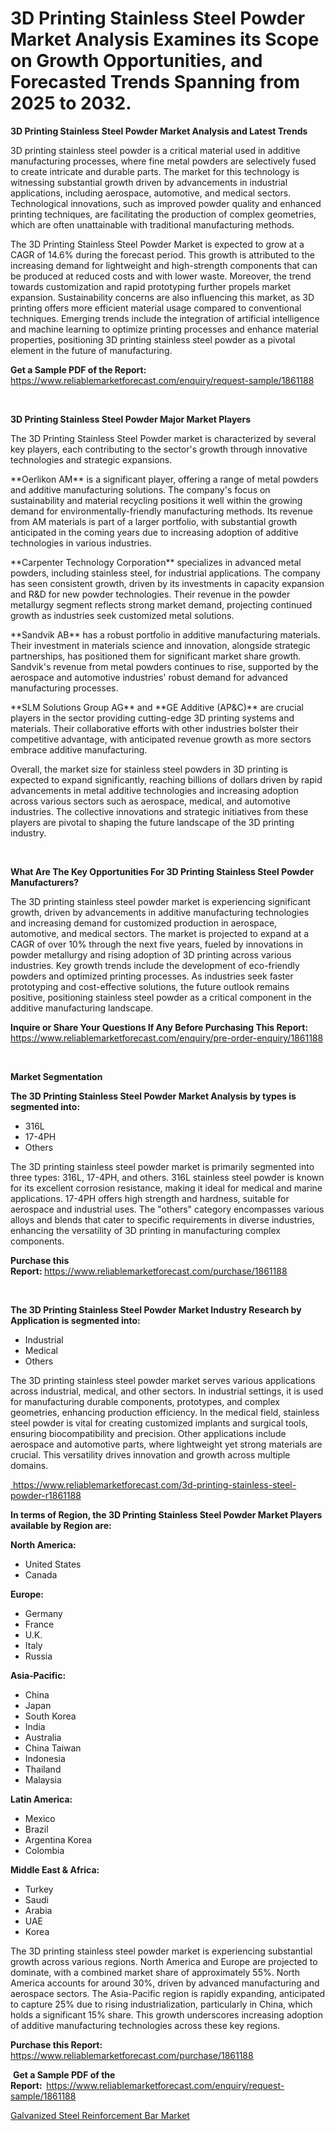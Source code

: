 <p><h1>3D Printing Stainless Steel Powder Market Analysis Examines its Scope on Growth Opportunities, and Forecasted Trends Spanning from 2025 to 2032.</h1></p><p><strong>3D Printing Stainless Steel Powder Market Analysis and Latest Trends</strong></p>
<p><p>3D printing stainless steel powder is a critical material used in additive manufacturing processes, where fine metal powders are selectively fused to create intricate and durable parts. The market for this technology is witnessing substantial growth driven by advancements in industrial applications, including aerospace, automotive, and medical sectors. Technological innovations, such as improved powder quality and enhanced printing techniques, are facilitating the production of complex geometries, which are often unattainable with traditional manufacturing methods.</p><p>The 3D Printing Stainless Steel Powder Market is expected to grow at a CAGR of 14.6% during the forecast period. This growth is attributed to the increasing demand for lightweight and high-strength components that can be produced at reduced costs and with lower waste. Moreover, the trend towards customization and rapid prototyping further propels market expansion. Sustainability concerns are also influencing this market, as 3D printing offers more efficient material usage compared to conventional techniques. Emerging trends include the integration of artificial intelligence and machine learning to optimize printing processes and enhance material properties, positioning 3D printing stainless steel powder as a pivotal element in the future of manufacturing.</p></p>
<p><strong>Get a Sample PDF of the Report:&nbsp;</strong> <a href="https://www.reliablemarketforecast.com/enquiry/request-sample/1861188?utm_campaign=1885&utm_medium=2&utm_source=Github&utm_content=ia&utm_term=03022025&utm_id=3d-printing-stainless-steel-powder">https://www.reliablemarketforecast.com/enquiry/request-sample/1861188</a></p>
<p>&nbsp;</p>
<p><strong>3D Printing Stainless Steel Powder Major Market Players</strong></p>
<p><p>The 3D Printing Stainless Steel Powder market is characterized by several key players, each contributing to the sector's growth through innovative technologies and strategic expansions.</p><p>**Oerlikon AM** is a significant player, offering a range of metal powders and additive manufacturing solutions. The company's focus on sustainability and material recycling positions it well within the growing demand for environmentally-friendly manufacturing methods. Its revenue from AM materials is part of a larger portfolio, with substantial growth anticipated in the coming years due to increasing adoption of additive technologies in various industries.</p><p>**Carpenter Technology Corporation** specializes in advanced metal powders, including stainless steel, for industrial applications. The company has seen consistent growth, driven by its investments in capacity expansion and R&D for new powder technologies. Their revenue in the powder metallurgy segment reflects strong market demand, projecting continued growth as industries seek customized metal solutions.</p><p>**Sandvik AB** has a robust portfolio in additive manufacturing materials. Their investment in materials science and innovation, alongside strategic partnerships, has positioned them for significant market share growth. Sandvik's revenue from metal powders continues to rise, supported by the aerospace and automotive industries' robust demand for advanced manufacturing processes.</p><p>**SLM Solutions Group AG** and **GE Additive (AP&C)** are crucial players in the sector providing cutting-edge 3D printing systems and materials. Their collaborative efforts with other industries bolster their competitive advantage, with anticipated revenue growth as more sectors embrace additive manufacturing.</p><p>Overall, the market size for stainless steel powders in 3D printing is expected to expand significantly, reaching billions of dollars driven by rapid advancements in metal additive technologies and increasing adoption across various sectors such as aerospace, medical, and automotive industries. The collective innovations and strategic initiatives from these players are pivotal to shaping the future landscape of the 3D printing industry.</p></p>
<p>&nbsp;</p>
<p><strong>What Are The Key Opportunities For 3D Printing Stainless Steel Powder Manufacturers?</strong></p>
<p><p>The 3D printing stainless steel powder market is experiencing significant growth, driven by advancements in additive manufacturing technologies and increasing demand for customized production in aerospace, automotive, and medical sectors. The market is projected to expand at a CAGR of over 10% through the next five years, fueled by innovations in powder metallurgy and rising adoption of 3D printing across various industries. Key growth trends include the development of eco-friendly powders and optimized printing processes. As industries seek faster prototyping and cost-effective solutions, the future outlook remains positive, positioning stainless steel powder as a critical component in the additive manufacturing landscape.</p></p>
<p><strong>Inquire or Share Your Questions If Any Before Purchasing This Report:</strong> <a href="https://www.reliablemarketforecast.com/enquiry/pre-order-enquiry/1861188?utm_campaign=1885&utm_medium=2&utm_source=Github&utm_content=ia&utm_term=03022025&utm_id=3d-printing-stainless-steel-powder">https://www.reliablemarketforecast.com/enquiry/pre-order-enquiry/1861188</a></p>
<p>&nbsp;</p>
<p><strong>Market Segmentation</strong></p>
<p><strong>The 3D Printing Stainless Steel Powder Market Analysis by types is segmented into:</strong></p>
<p><ul><li>316L</li><li>17-4PH</li><li>Others</li></ul></p>
<p><p>The 3D printing stainless steel powder market is primarily segmented into three types: 316L, 17-4PH, and others. 316L stainless steel powder is known for its excellent corrosion resistance, making it ideal for medical and marine applications. 17-4PH offers high strength and hardness, suitable for aerospace and industrial uses. The "others" category encompasses various alloys and blends that cater to specific requirements in diverse industries, enhancing the versatility of 3D printing in manufacturing complex components.</p></p>
<p><strong>Purchase this Report:&nbsp;</strong><a href="https://www.reliablemarketforecast.com/purchase/1861188?utm_campaign=1885&utm_medium=2&utm_source=Github&utm_content=ia&utm_term=03022025&utm_id=3d-printing-stainless-steel-powder">https://www.reliablemarketforecast.com/purchase/1861188</a></p>
<p>&nbsp;</p>
<p><strong>The 3D Printing Stainless Steel Powder Market Industry Research by Application is segmented into:</strong></p>
<p><ul><li>Industrial</li><li>Medical</li><li>Others</li></ul></p>
<p><p>The 3D printing stainless steel powder market serves various applications across industrial, medical, and other sectors. In industrial settings, it is used for manufacturing durable components, prototypes, and complex geometries, enhancing production efficiency. In the medical field, stainless steel powder is vital for creating customized implants and surgical tools, ensuring biocompatibility and precision. Other applications include aerospace and automotive parts, where lightweight yet strong materials are crucial. This versatility drives innovation and growth across multiple domains.</p></p>
<p><a href="https://www.reliablemarketforecast.com/3d-printing-stainless-steel-powder-r1861188?utm_campaign=1885&utm_medium=2&utm_source=Github&utm_content=ia&utm_term=03022025&utm_id=3d-printing-stainless-steel-powder">&nbsp;https://www.reliablemarketforecast.com/3d-printing-stainless-steel-powder-r1861188</a></p>
<p><strong>In terms of Region, the 3D Printing Stainless Steel Powder Market Players available by Region are:</strong></p>
<p>
    <p> <strong> North America: </strong>
        <ul>
            <li>United States</li>
            <li>Canada</li>
        </ul>
        </p> 
    <p> <strong> Europe: </strong>
        <ul>
            <li>Germany</li>
            <li>France</li>
            <li>U.K.</li>
            <li>Italy</li>
            <li>Russia</li>
        </ul>
        </p> 
    <p> <strong> Asia-Pacific: </strong>
        <ul>
            <li>China</li>
            <li>Japan</li>
            <li>South Korea</li>
            <li>India</li>
            <li>Australia</li>
            <li>China Taiwan</li>
            <li>Indonesia</li>
            <li>Thailand</li>
            <li>Malaysia</li>
        </ul>
        </p> 
    <p> <strong> Latin America: </strong>
        <ul>
            <li>Mexico</li>
            <li>Brazil</li>
            <li>Argentina Korea</li>
            <li>Colombia</li>
        </ul>
        </p> 
    <p> <strong> Middle East & Africa: </strong>
        <ul>
            <li>Turkey</li>
            <li>Saudi</li>
            <li>Arabia</li>
            <li>UAE</li>
            <li>Korea</li>
        </ul>
    </p>
    </p>
<p><p>The 3D printing stainless steel powder market is experiencing substantial growth across various regions. North America and Europe are projected to dominate, with a combined market share of approximately 55%. North America accounts for around 30%, driven by advanced manufacturing and aerospace sectors. The Asia-Pacific region is rapidly expanding, anticipated to capture 25% due to rising industrialization, particularly in China, which holds a significant 15% share. This growth underscores increasing adoption of additive manufacturing technologies across these key regions.</p></p>
<p><strong>Purchase this Report: </strong><a href="https://www.reliablemarketforecast.com/purchase/1861188?utm_campaign=1885&utm_medium=2&utm_source=Github&utm_content=ia&utm_term=03022025&utm_id=3d-printing-stainless-steel-powder">https://www.reliablemarketforecast.com/purchase/1861188</a></p>
<p>&nbsp;<strong>Get a Sample PDF of the Report:&nbsp;&nbsp;</strong><a href="https://www.reliablemarketforecast.com/enquiry/request-sample/1861188?utm_campaign=1885&utm_medium=2&utm_source=Github&utm_content=ia&utm_term=03022025&utm_id=3d-printing-stainless-steel-powder">https://www.reliablemarketforecast.com/enquiry/request-sample/1861188</a></p>
<p><strong></strong></p>
<p><p><a href="https://github.com/sofayahoo2023/Market-Research-Report-List-6/blob/main/galvanized-steel-reinforcement-bar-market.md?utm_campaign=1885&utm_medium=2&utm_source=Github&utm_content=ia&utm_term=03022025&utm_id=3d-printing-stainless-steel-powder">Galvanized Steel Reinforcement Bar Market</a></p></p>